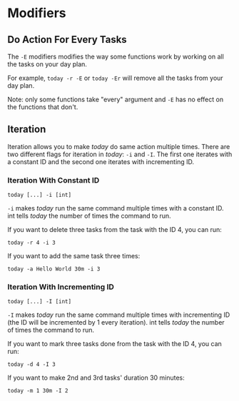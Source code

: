 # Modifiers

## Do Action For Every Tasks

The `-E` modifiers modifies the way some functions work by working on all the tasks on your day plan.

For example, `today -r -E` or `today -Er` will remove all the tasks from your day plan.

Note: only some functions take "every" argument and `-E` has no effect on the functions that don't.

## Iteration

Iteration allows you to make *today* do same action multiple times. There are two different flags for iteration in *today*: `-i` and `-I`. The first one iterates with a constant ID and the second one iterates with incrementing ID.

### Iteration With Constant ID

```
today [...] -i [int]
```

`-i` makes *today* run the same command multiple times with a constant ID. int tells *today* the number of times the command to run.

If you want to delete three tasks from the task with the ID 4, you can run:

```
today -r 4 -i 3
```

If you want to add the same task three times:

```
today -a Hello World 30m -i 3
```

### Iteration With Incrementing ID

```
today [...] -I [int]
```

`-I` makes *today* run the same command multiple times with incrementing ID (the ID will be incremented by 1 every iteration). int tells *today* the number of times the command to run. 

If you want to mark three tasks done from the task with the ID 4, you can run:

```
today -d 4 -I 3
```

If you want to make 2nd and 3rd tasks' duration 30 minutes:

```
today -m 1 30m -I 2
```

